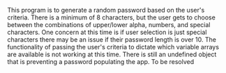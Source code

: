 This program is to generate a random password based on the user's criteria.
There is a minimum of 8 characters, but the user gets to choose between the combinations of upper/lower alpha, numbers, and special characters.
One concern at this time is if user selection is just special characters there may be an issue if their password length is over 10.
The functionality of passing the user's criteria to dictate which variable arrays are available is not working at this time.
There is still an undefined object that is preventing a password populating the app. To be resolved